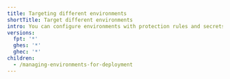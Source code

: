 ```yaml
---
title: Targeting different environments
shortTitle: Target different environments
intro: You can configure environments with protection rules and secrets. A workflow job that references an environment must follow any protection rules for the environment before running or accessing the environment's secrets.
versions:
  fpt: '*'
  ghes: '*'
  ghec: '*'
children:
  - /managing-environments-for-deployment
---
```


